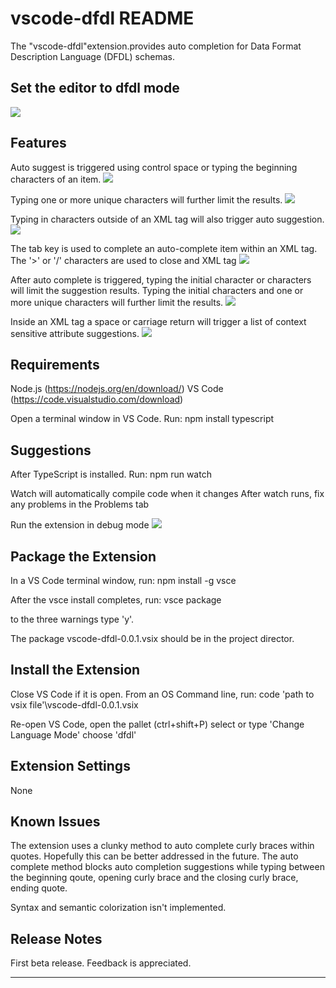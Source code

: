 # vscode-dfdl README

The "vscode-dfdl"extension.provides auto completion for Data Format Description Language (DFDL) schemas.

## Set the editor to dfdl mode
![](TurnOnDfdlMode.gif)
## Features

Auto suggest is triggered using control space or typing the beginning characters of an item.
![](CtrlSpaceTrigger.gif)

Typing one or more unique characters will further limit the results.
![](CharacterTrigger.gif)

Typing in characters outside of an XML tag will also trigger auto suggestion.
![](CharacterTrigger2.gif)

The tab key is used to complete an auto-complete item within an XML tag.
The '>' or '/' characters are used to close and XML tag
![](ExitAndEndTag.gif)

After auto complete is triggered, typing the initial character or characters will limit the suggestion results.
Typing the initial characters and one or more unique characters will further limit the results.
![](UniqueCharacters.gif)

Inside an XML tag a space or carriage return will trigger a list of context sensitive attribute suggestions.
![](AttributeSuggestions.gif)


## Requirements

Node.js (https://nodejs.org/en/download/)
VS Code (https://code.visualstudio.com/download)

Open a terminal window in VS Code. Run:
  npm install typescript

## Suggestions

After TypeScript is installed. Run:
npm run watch

Watch will automatically compile code when it changes
After watch runs, fix any problems in the Problems tab

Run the extension in debug mode
![](StartDebugMode.gif)

## Package the Extension

In a VS Code terminal window, run:
  npm install -g vsce

After the vsce install completes, run:
  vsce package

to the three warnings type 'y'.

The package vscode-dfdl-0.0.1.vsix should be in the project director.

## Install the Extension

Close VS Code if it is open. From an OS Command line, run:
  code 'path to vsix file'\vscode-dfdl-0.0.1.vsix

Re-open VS Code, open the pallet (ctrl+shift+P)
  select or type 'Change Language Mode'
  choose 'dfdl'

## Extension Settings

None

## Known Issues

The extension uses a clunky method to auto complete curly braces within quotes.  Hopefully this can be
better addressed in the future.  The auto complete method blocks auto completion suggestions while typing between the beginning qoute, opening curly brace and the closing curly brace, ending quote.

Syntax and semantic colorization isn't implemented.

## Release Notes

First beta release. Feedback is appreciated.

-----------------------------------------------------------------------------------------------------------
